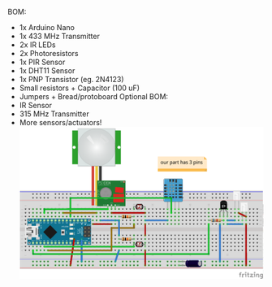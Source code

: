 BOM:
 - 1x Arduino Nano
 - 1x 433 MHz Transmitter 
 - 2x IR LEDs
 - 2x Photoresistors
 - 1x PIR Sensor
 - 1x DHT11 Sensor
 - 1x PNP Transistor (eg. 2N4123)
 - Small resistors + Capacitor (100 uF)
 - Jumpers + Bread/protoboard
Optional BOM:
 - IR Sensor
 - 315 MHz Transmitter
 - More sensors/actuators!
<img src="https://raw.githubusercontent.com/jpoles1/dak/master/hardware/dak_schematic_bb.png"></img>
